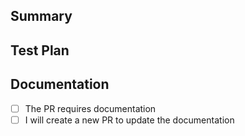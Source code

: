 <!--
	Thanks for submitting a pull request!

	We appreciate you spending the time to work on these changes. Please provide enough information so that others can review your pull request.

	Once created, your PR will be automatically labeled according to changed files.

	Learn more about contributing: https://github.com/rome/tools/blob/main/CONTRIBUTING.md
-->

## Summary

<!-- Explain the **motivation** for making this change. What existing problem does the pull request solve? -->

<!-- Link any relevant issues if necessary or include a transcript of any Discord discussion. -->

## Test Plan

<!-- Demonstrate the code is solid. Example: The exact commands you ran and their output. -->

## Documentation

<!-- Tick the checkboxes if your PR requires some documentation, and if you will follow up with that -->

- [ ] The PR requires documentation
- [ ] I will create a new PR to update the documentation
